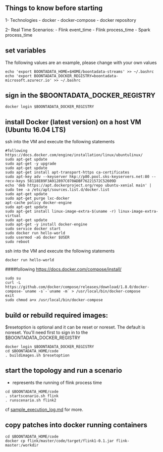 ## Things to know before starting
1- Technologies
	- docker
	- docker-compose
	- docker repository

2- Real Time Scenarios: 
	- Flink event_time
	- Flink process_time
	- Spark process_time



## set variables
The following values are an example, please change with your own values
```
echo 'export BOONTADATA_HOME=$HOME/boontadata-streams' >> ~/.bashrc
echo 'export BOONTADATA_DOCKER_REGISTRY=boontadata-microsoft.azurecr.io' >> ~/.bashrc
```

## sign in the $BOONTADATA_DOCKER_REGISTRY
```
docker login $BOONTADATA_DOCKER_REGISTRY 
```

## install Docker (latest version) on a host VM (Ubuntu 16.04 LTS)

ssh into the VM and execute the following statements

```
#following https://docs.docker.com/engine/installation/linux/ubuntulinux/
sudo apt-get update
sudo apt-get -y upgrade
sudo apt-get update
sudo apt-get install apt-transport-https ca-certificates
sudo apt-key adv --keyserver hkp://p80.pool.sks-keyservers.net:80 --recv-keys 58118E89F3A912897C070ADBF76221572C52609D
echo 'deb https://apt.dockerproject.org/repo ubuntu-xenial main' | sudo tee -a /etc/apt/sources.list.d/docker.list
sudo apt-get update
sudo apt-get purge lxc-docker
apt-cache policy docker-engine
sudo apt-get update
sudo apt-get install linux-image-extra-$(uname -r) linux-image-extra-virtual
sudo apt-get update
sudo apt-get -y install docker-engine
sudo service docker start
sudo docker run hello-world
sudo usermod -aG docker $USER
sudo reboot
```
 
ssh into the VM and execute the following statements

```
docker run hello-world
```

####following https://docs.docker.com/compose/install/

```
sudo su
curl -L https://github.com/docker/compose/releases/download/1.8.0/docker-compose-`uname -s`-`uname -m` > /usr/local/bin/docker-compose
exit
sudo chmod a+x /usr/local/bin/docker-compose
```


## build or rebuild required images: 

$resetoption is optional and it can be reset or noreset. The default is noreset.
You'll need first to sign in to the $BOONTADATA_DOCKER_REGISTRY 

```
docker login $BOONTADATA_DOCKER_REGISTRY
cd $BOONTADATA_HOME/code
. buildimages.sh $resetoption
```

## start the topology and run a scenario

- represents the running of flink process time

```
cd $BOONTADATA_HOME/code
. startscenario.sh flink
. runscenario.sh flink2
```

cf [sample_execution_log.md](sample_execution_log.md) for more.

## copy patches into docker running containers

```
cd $BOONTADATA_HOME/code
docker cp flink/master/code/target/flink1-0.1.jar flink-master:/workdir
```



